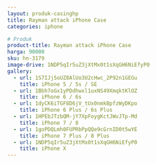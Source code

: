 ```yaml
---
layout: produk-casinghp
title: Rayman attack iPhone Case
categories: iphone

# Produk
product-title: Rayman attack iPhone Case
harga: 90000
sku: hn-3179
image-drive: 1NDP5qIr5uZ3jXtMx0t1sXqGH6NiEfyP0
gallery:
  - url: 1S7IJj5oUZ8AlUo3U2cHwc_2P92n1GEGu
    title: iPhone 5 / 5s / SE
  - url: 1Bbh7oGx1yPDdhwxl1uxNS49XmqktKlOZ
    title: iPhone 6 / 6s
  - url: 1dyCK6iTGF8D6jV_tUx0nmkBpfzWyDKpo
    title: iPhone 6 Plus / 6s Plus
  - url: 1HPEbJTzbQM-jY7XpFoygKctJWvJTp-Md
    title: iPhone 7 / 8
  - url: 1goPDQLmh0FUPRbPpQQe9cGrnID0t5wYE
    title: iPhone 7 Plus / 8 Plus
  - url: 1NDP5qIr5uZ3jXtMx0t1sXqGH6NiEfyP0
    title: iPhone X
---
```

